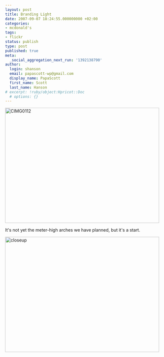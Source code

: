 ```yaml
---
layout: post
title: Branding Light
date: 2007-09-07 18:24:55.000000000 +02:00
categories:
- mcdonald's
tags:
- flickr
status: publish
type: post
published: true
meta:
  _social_aggregation_next_run: '1392138790'
author:
  login: shanson
  email: papascott-wp@gmail.com
  display_name: PapaScott
  first_name: Scott
  last_name: Hanson
# excerpt: !ruby/object:Hpricot::Doc
  # options: {}
---
```

<p><a href="http://www.flickr.com/photos/51035717986@N01/1341746189" title="View 'CIMG0112' on Flickr.com"><img src="http://farm2.static.flickr.com/1125/1341746189_5d6dab7051.jpg" alt="CIMG0112" border="0" width="500" height="375" /></a></p>
<p>It's not yet the meter-high arches we have planned, but it's a start.</p>
<p><a href="http://www.flickr.com/photos/51035717986@N01/1341766707" title="View 'closeup' on Flickr.com"><img src="http://farm2.static.flickr.com/1117/1341766707_3dd8fee65e.jpg" alt="closeup" border="0" width="500" height="375" /></a></p>
